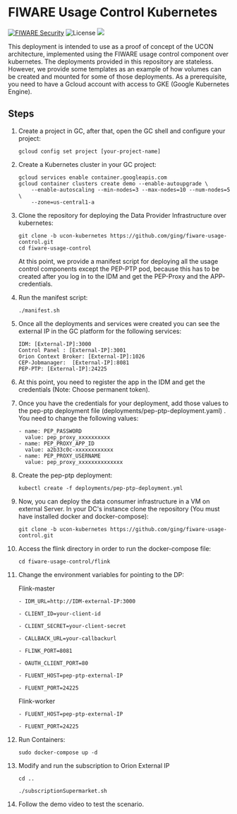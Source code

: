 
# FIWARE Usage Control Kubernetes


[![FIWARE Security](https://nexus.lab.fiware.org/repository/raw/public/badges/chapters/security.svg)](https://www.fiware.org/developers/catalogue/)
![License](https://img.shields.io/github/license/ging/fiware-usage-control.svg)
[![](https://img.shields.io/badge/tag-fiware-orange.svg?logo=stackoverflow)](http://stackoverflow.com/questions/tagged/fiware)
<br/>

This deployment is intended to use as a proof of concept of the UCON architecture, implemented using the FIWARE usage control component over kubernetes. The deployments provided in this repository are stateless. However, we provide some templates as an example of how volumes can be created and mounted for some of those deployments. As a prerequisite, you need to have a Gcloud account with access to GKE (Google Kubernetes Engine).

## Steps

1. Create a project in GC, after that, open the GC shell and configure your project:

	```
	gcloud config set project [your-project-name]
	```

2. Create a Kubernetes cluster in your GC project:

	```
	gcloud services enable container.googleapis.com
	gcloud container clusters create demo --enable-autoupgrade \
	    --enable-autoscaling --min-nodes=3 --max-nodes=10 --num-nodes=5 \
	    --zone=us-central1-a
	```
3. Clone the repository for deploying the Data Provider Infrastructure over kubernetes:

	```
	git clone -b ucon-kubernetes https://github.com/ging/fiware-usage-control.git
	cd fiware-usage-control
	```
	At this point, we provide a manifest script for deploying all the usage control components except the PEP-PTP pod, because this has to be created after you log in to the IDM and get the PEP-Proxy and the APP- credentials.

4. Run the manifest script:
	```
	./manifest.sh
	```
5. Once all the deployments and services were created you can see the external IP in the GC platform for the following services:
	```
	IDM: [External-IP]:3000
	Control Panel : [External-IP]:3001
	Orion Context Broker: [External-IP]:1026
	CEP-Jobmanager:  [External-IP]:8081
	PEP-PTP: [External-IP]:24225
	```
6. At this point, you need to register the app in the IDM and get the credentials (Note: Choose permanent token).

7. Once you have the credentials for your deployment, add those values to the pep-ptp deployment file (deployments/pep-ptp-deployment.yaml) . You need to change the following values:
	```
	- name: PEP_PASSWORD
	  value: pep_proxy_xxxxxxxxxx
	- name: PEP_PROXY_APP_ID
	  value: a2b33c0c-xxxxxxxxxxxx
	- name: PEP_PROXY_USERNAME
	  value: pep_proxy_xxxxxxxxxxxxxx
	  ```

8. Create the pep-ptp deployment:
	```
	kubectl create -f deployments/pep-ptp-deployment.yml
	```
9. Now, you can deploy the data consumer infrastructure in a VM on external Server. In your DC&#39;s instance clone the repository (You must have installed docker and docker-compose):
	```
	git clone -b ucon-kubernetes https://github.com/ging/fiware-usage-control.git
	```
10. Access the flink directory in order to run the docker-compose file:
	```
	cd fiware-usage-control/flink
	```
1. Change the environment variables for pointing to the DP:

	Flink-master
	```
	- IDM_URL=http://IDM-external-IP:3000

	- CLIENT_ID=your-client-id

	- CLIENT_SECRET=your-client-secret

	- CALLBACK_URL=your-callbackurl

	- FLINK_PORT=8081

	- OAUTH_CLIENT_PORT=80

	- FLUENT_HOST=pep-ptp-external-IP

	- FLUENT_PORT=24225
	```
	Flink-worker
	```
	- FLUENT_HOST=pep-ptp-external-IP

	- FLUENT_PORT=24225
	```
12. Run Containers:
	```
	sudo docker-compose up -d
	```
13. Modify and run the subscription to Orion External IP
	```
	cd ..

	./subscriptionSupermarket.sh
	```
14. Follow the demo video to test the scenario.
